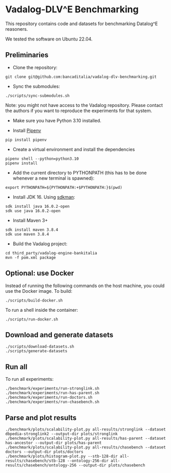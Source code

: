 # Vadalog-DLV^E Benchmarking

This repository contains code and datasets for benchmarking Datalog^E reasoners.

We tested the software on Ubuntu 22.04.

## Preliminaries

- Clone the repository:
```
git clone git@github.com:bancaditalia/vadalog-dlv-benchmarking.git
```

- Sync the submodules:
```
./scripts/sync-submodules.sh
```

Note: you might not have access to the Vadalog repository. Please contact the authors if you want to reproduce the 
experiments for that system. 

- Make sure you have Python 3.10 installed.

- Install [Pipenv](https://pipenv.pypa.io/en/latest/)
```
pip install pipenv
```

- Create a virtual environment and install the dependencies
```
pipenv shell --python=python3.10
pipenv install
```

- Add the current directory to PYTHONPATH (this has to be done whenever a new terminal is spawned):
```
export PYTHONPATH=${PYTHONPATH:+$PYTHONPATH:}$(pwd)
```

- Install JDK 16. Using [sdkman](https://sdkman.io/):
```
sdk install java 16.0.2-open
sdk use java 16.0.2-open
```

- Install Maven 3+
```
sdk install maven 3.8.4
sdk use maven 3.8.4
```

- Build the Vadalog project:
```
cd third_party/vadalog-engine-bankitalia
mvn -f pom.xml package
```

## Optional: use Docker

Instead of running the following commands on the host machine,
you could use the Docker image. To build:
```
./scripts/build-docker.sh
```

To run a shell inside the container:
```
./scripts/run-docker.sh
```


## Download and generate datasets

```
./scripts/download-datasets.sh
./scripts/generate-datasets
```


## Run all

To run all experiments:

```
./benchmark/experiments/run-stronglink.sh
./benchmark/experiments/run-has-parent.sh
./benchmark/experiments/run-doctors.sh
./benchmark/experiments/run-chasebench.sh
```

## Parse and plot results

```
./benchmark/plots/scalability-plot.py all-results/stronglink --dataset dbpedia-stronglink2 --output-dir plots/stronglink
./benchmark/plots/scalability-plot.py all-results/has-parent --dataset has-ancestor --output-dir plots/has-parent
./benchmark/plots/scalability-plot.py all-results/chasebench --dataset doctors --output-dir plots/doctors
./benchmark/plots/histogram-plot.py --stb-128-dir all-results/chasebench/stb-128 --ontology-256-dir all-results/chasebench/ontology-256 --output-dir plots/chasebench
```
